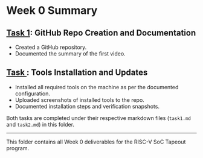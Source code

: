 # Week 0 Summary

## [Task 1](./Week0/task1.md): GitHub Repo Creation and Documentation
- Created a GitHub repository.
- Documented the summary of the first video.

## [Task ](./Week0/task2.md): Tools Installation and Updates
- Installed all required tools on the machine as per the documented configuration.
- Uploaded screenshots of installed tools to the repo.
- Documented installation steps and verification snapshots.

Both tasks are completed under their respective markdown files (`task1.md` and `task2.md`) in this folder.

---
This folder contains all Week 0 deliverables for the RISC-V SoC Tapeout program.

